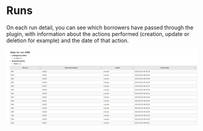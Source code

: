 # Runs

On each run detail, you can see which borrowers have passed through the plugin, with information about the actions performed (creation, update or deletion for example) and the date of that action.

![Patrons history](img/patrons-history.png)
